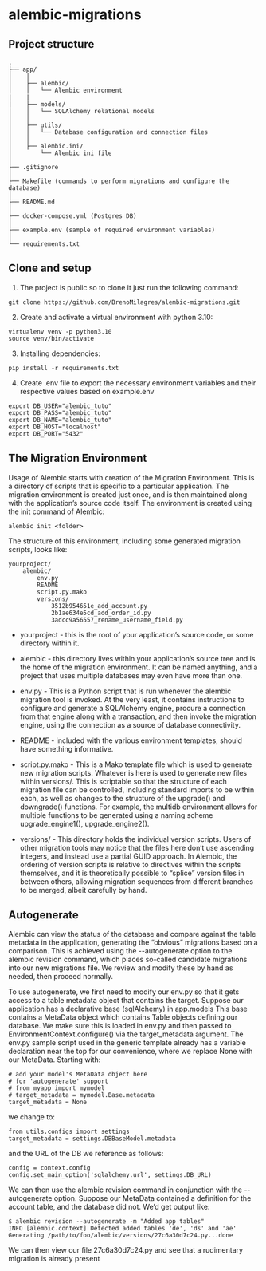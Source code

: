 # alembic-migrations

## Project structure
```
.
├── app/
│    │
│    ├── alembic/
│    │   └── Alembic environment
|    |
|    ├── models/
│    │   └── SQLAlchemy relational models
│    │
│    ├── utils/
│    │   └── Database configuration and connection files
│    │
│    ├── alembic.ini/
│        └── Alembic ini file
│    
├── .gitignore 
│ 
├── Makefile (commands to perform migrations and configure the database)
│ 
├── README.md  
│ 
├── docker-compose.yml (Postgres DB)
│
├── example.env (sample of required environment variables)
│
└── requirements.txt
```

## Clone and setup 
1. The project is public so to clone it just run the following command:
```
git clone https://github.com/BrenoMilagres/alembic-migrations.git
```

2. Create and activate a virtual environment with python 3.10:
```
virtualenv venv -p python3.10
source venv/bin/activate
```

3. Installing dependencies:
```
pip install -r requirements.txt
```

4. Create .env file to export the necessary environment variables and their respective values ​​based on example.env
```
export DB_USER="alembic_tuto"
export DB_PASS="alembic_tuto"
export DB_NAME="alembic_tuto"
export DB_HOST="localhost"
export DB_PORT="5432"
```

## The Migration Environment

Usage of Alembic starts with creation of the Migration Environment. This is a directory of scripts that is specific to a particular application. The migration environment is created just once, and is then maintained along with the application’s source code itself. The environment is created using the init command of Alembic:

```
alembic init <folder>
```

The structure of this environment, including some generated migration scripts, looks like:

```
yourproject/
    alembic/
        env.py
        README
        script.py.mako
        versions/
            3512b954651e_add_account.py
            2b1ae634e5cd_add_order_id.py
            3adcc9a56557_rename_username_field.py
```

- yourproject - this is the root of your application’s source code, or some directory within it.

- alembic - this directory lives within your application’s source tree and is the home of the migration environment. It can be named anything, and a project that uses multiple databases may even have more than one.

- env.py - This is a Python script that is run whenever the alembic migration tool is invoked. At the very least, it contains instructions to configure and generate a SQLAlchemy engine, procure a connection from that engine along with a transaction, and then invoke the migration engine, using the connection as a source of database connectivity.

- README - included with the various environment templates, should have something informative.

- script.py.mako - This is a Mako template file which is used to generate new migration scripts. Whatever is here is used to generate new files within versions/. This is scriptable so that the structure of each migration file can be controlled, including standard imports to be within each, as well as changes to the structure of the upgrade() and downgrade() functions. For example, the multidb environment allows for multiple functions to be generated using a naming scheme upgrade_engine1(), upgrade_engine2().

- versions/ - This directory holds the individual version scripts. Users of other migration tools may notice that the files here don’t use ascending integers, and instead use a partial GUID approach. In Alembic, the ordering of version scripts is relative to directives within the scripts themselves, and it is theoretically possible to “splice” version files in between others, allowing migration sequences from different branches to be merged, albeit carefully by hand.

## Autogenerate

Alembic can view the status of the database and compare against the table metadata in the application, generating the “obvious” migrations based on a comparison. This is achieved using the --autogenerate option to the alembic revision command, which places so-called candidate migrations into our new migrations file. We review and modify these by hand as needed, then proceed normally.

To use autogenerate, we first need to modify our env.py so that it gets access to a table metadata object that contains the target. Suppose our application has a declarative base (sqlAlchemy) in app.models This base contains a MetaData object which contains Table objects defining our database. We make sure this is loaded in env.py and then passed to EnvironmentContext.configure() via the target_metadata argument. The env.py sample script used in the generic template already has a variable declaration near the top for our convenience, where we replace None with our MetaData. Starting with:
```
# add your model's MetaData object here
# for 'autogenerate' support
# from myapp import mymodel
# target_metadata = mymodel.Base.metadata
target_metadata = None
```
we change to:
```
from utils.configs import settings
target_metadata = settings.DBBaseModel.metadata
```

and the URL of the DB we reference as follows:
```
config = context.config
config.set_main_option('sqlalchemy.url', settings.DB_URL)
```

We can then use the alembic revision command in conjunction with the --autogenerate option. Suppose our MetaData contained a definition for the account table, and the database did not. We’d get output like:
```
$ alembic revision --autogenerate -m "Added app tables"
INFO [alembic.context] Detected added tables 'de', 'ds' and 'ae'
Generating /path/to/foo/alembic/versions/27c6a30d7c24.py...done
```
We can then view our file 27c6a30d7c24.py and see that a rudimentary migration is already present


